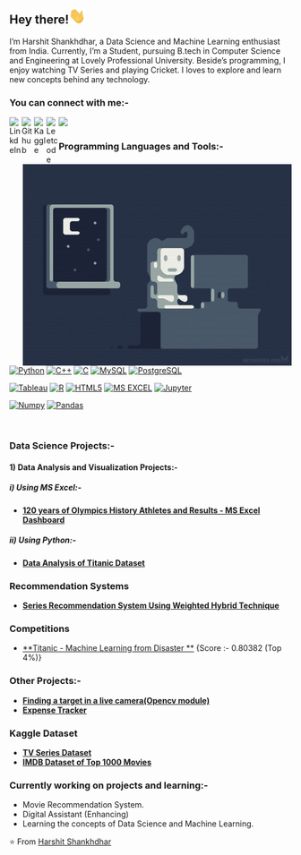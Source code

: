 ## Hey there!<img src="https://github.com/Harshit0512/Harshit0512/blob/main/images%20or%20gif/Hi.gif" width="30px">

I’m Harshit Shankhdhar, a Data Science and Machine Learning enthusiast from India. Currently, I’m a Student, pursuing B.tech in Computer Science and Engineering at Lovely Professional University. Beside’s programming, I enjoy watching TV Series and playing Cricket. I loves to explore and learn new concepts behind any technology.
</br>

### You can connect with me:-

<a href="https://www.linkedin.com/in/harshit-shankhdhar-36a144168/">
  <img align="left" alt="LinkdeIn" width="22px" src="https://cdn.jsdelivr.net/npm/simple-icons@v3/icons/linkedin.svg" />
</a>
<a href="https://github.com/Harshit0512">
  <img align="left" alt="Github" width="22px" src="https://cdn.jsdelivr.net/npm/simple-icons@v3/icons/github.svg" />
</a>
<a href="https://www.kaggle.com/harshitshankhdhar">
  <img align="left" alt="Kaggle" width="22px" src="https://cdn.jsdelivr.net/npm/simple-icons@3.1.0/icons/kaggle.svg" />
</a>
<a href="https://leetcode.com/Harshit124/">
  <img align="left" alt="Leetcode" width="22px" src="https://cdn.jsdelivr.net/npm/simple-icons@3.1.0/icons/leetcode.svg" />
</a>

[![](https://visitor-badge.glitch.me/badge?page_id=Harshit0512.Harshit0512)](https://github.com/Harshit0512)
</br>

<img align="right" alt="GIF" src="https://github.com/Harshit0512/Harshit0512/blob/main/images%20or%20gif/coding.gif" />

### Programming Languages and Tools:-

[![Python](https://img.shields.io/badge/-Python-black?style=flat-square&logo=python&link=https://github.com/Harshit0512)](https://github.com/Harshit0512)
[![C++](https://img.shields.io/badge/-C++-00599C?style=flat-square&logo=c++&link=https://github.com/Harshit0512)](https://github.com/Harshit0512)
[![C](https://img.shields.io/badge/-green?style=flat-square&logo=c&logoColor=white&link=https://github.com/Harshit0512)](https://github.com/Harshit0512)
[![MySQL](https://img.shields.io/badge/-MySQL-black?style=flat-square&logo=mysql&link=https://github.com/Harshit0512)](https://github.com/Harshit0512)
[![PostgreSQL](https://img.shields.io/badge/-PostgreSQL-336791?style=flat-square&logo=postgresql&link=https://github.com/Harshit0512)](https://github.com/Harshit0512)

[![Tableau](https://img.shields.io/badge/-Tableau-black?style=flat-square&logo=tableau&link=https://github.com/Harshit0512)](https://github.com/Harshit0512)
[![R](https://img.shields.io/badge/-black?style=flat-square&logo=R&link=https://github.com/Harshit0512)](https://github.com/Harshit0512)
[![HTML5](https://img.shields.io/badge/-HTML5-E34F26?style=flat-square&logo=html5&logoColor=white&link=https://github.com/Harshit0512)](https://github.com/Harshit0512)
[![MS EXCEL](https://img.shields.io/badge/MS%20Excel-darkgreen?style=flat-square&logo=ms-excel&logo=R&link=https://github.com/Harshit0512)](https://github.com/Harshit0512)
[![Jupyter](https://img.shields.io/badge/Jupyter-darkred?style=flat-square&logo=jupyter&link=https://github.com/Harshit0512)](https://github.com/Harshit0512)

[![Numpy](https://img.shields.io/badge/Numpy-darkcyan?style=flat-square&logo=numpy&link=https://github.com/Harshit0512)](https://github.com/Harshit0512)
[![Pandas](https://img.shields.io/badge/Pandas-indigo?style=flat-square&logo=pandas&link=https://github.com/Harshit0512)](https://github.com/Harshit0512)

</br>

### Data Science Projects:-
#### 1) Data Analysis and Visualization Projects:-
##### i) Using MS Excel:-
-  [**120 years of Olympics History Athletes and Results - MS Excel Dashboard**](https://github.com/Harshit0512/Harshit0512-120-years-of-Olympics-History-Athletes-and-Results---MS-Excel-Dashboard)

##### ii) Using Python:-
-  [**Data Analysis of Titanic Dataset**](https://github.com/Harshit0512/Titanic-Data-Analysis)

### Recommendation Systems
-  [**Series Recommendation System Using Weighted Hybrid Technique**](https://github.com/Harshit0512/Series-Recommendation-System-using-Weighted-Hybrid-Technique)

### Competitions
-  [**Titanic - Machine Learning from Disaster **](https://www.kaggle.com/c/titanic/submissions)
{Score :- 0.80382 (Top 4%)}

### Other Projects:-
-  [**Finding a target in a live camera(Opencv module)**](https://github.com/Harshit0512/Python-opencv)
-  [**Expense Tracker**](https://github.com/Harshit0512/Expense-Tracker)

### Kaggle Dataset
-  [**TV Series Dataset**](https://www.kaggle.com/harshitshankhdhar/tv-series-on-netflix-and-amazon-prime)
-  [**IMDB Dataset of Top 1000 Movies**](https://www.kaggle.com/harshitshankhdhar/imdb-dataset-of-top-1000-movies-and-tv-shows)

### Currently working on projects and learning:-
-  Movie Recommendation System.
-  Digital Assistant (Enhancing)
-  Learning the concepts of Data Science and Machine Learning.

⭐️ From [Harshit Shankhdhar](https://github.com/Harshit0512)
